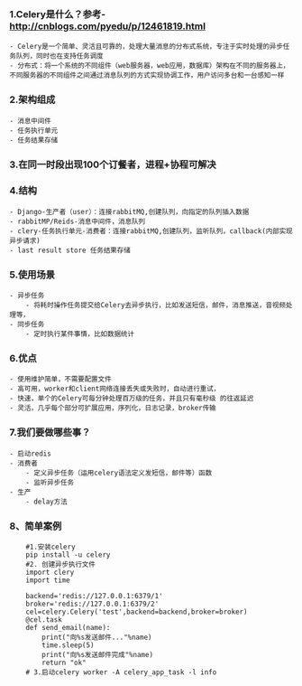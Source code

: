 ### 1.Celery是什么？参考-http://cnblogs.com/pyedu/p/12461819.html
	- Celery是一个简单、灵活且可靠的，处理大量消息的分布式系统，专注于实时处理的异步任务队列，同时也在支持任务调度
	- 分布式：将一个系统的不同组件（web服务器，web应用，数据库）架构在不同的服务器上，不同服务器的不同组件之间通过消息队列的方式实现协调工作，用户访问多台和一台感知一样
### 2.架构组成
	- 消息中间件
	- 任务执行单元
	- 任务结果存储
### 3.在同一时段出现100个订餐者，进程+协程可解决

### 4.结构
	- Django-生产者（user）：连接rabbitMQ,创建队列，向指定的队列插入数据
	- rabbitMP/Reids-消息中间件，消息队列
	- clery-任务执行单元-消费者：连接rabbitMQ,创建队列，监听队列，callback(内部实现异步请求)
	- last result store 任务结果存储
### 5.使用场景
	- 异步任务
		- 将耗时操作任务提交给Celery去异步执行，比如发送短信，邮件，消息推送，音视频处理等，
	- 同步任务
		- 定时执行某件事情，比如数据统计
### 6.优点
	- 使用维护简单，不需要配置文件
	- 高可用，worker和client网络连接丢失或失败时，自动进行重试，
	- 快速，单个的Celery可每分钟处理百万级的任务，并且只有毫秒级 的往返延迟
	- 灵活，几乎每个部分可扩展应用，序列化，日志记录，broker传输
### 7.我们要做哪些事？
	- 启动redis
	- 消费者
		- 定义异步任务（运用celery语法定义发短信，邮件等）函数
		- 监听异步任务
	- 生产
		- delay方法
### 8、简单案例
```
	#1.安装celery
	pip install -u celery
	#2. 创建异步执行文件
	import clery
	import time

	backend='redis://127.0.0.1:6379/1'
	broker='redis://127.0.0.1:6379/2'
	cel=celery.Celery('test',backend=backend,broker=broker)
	@cel.task
	def send_email(name):
		print("向%s发送邮件..."%name)
		time.sleep(5)
		print("向%s发送邮件完成"%name)
		return "ok"
	# 3.启动celery worker -A celery_app_task -l info

```